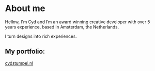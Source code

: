 # About me

Hellow, I'm Cyd and I’m an award winning creative developer with over 5 years experience, based in Amsterdam, the Netherlands.

I turn designs into rich experiences.

## My portfolio:
[cydstumpel.nl](https://cydstumpel.nl/)

